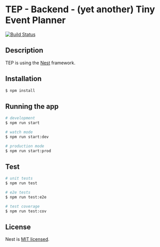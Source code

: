 # TEP - Backend - (yet another) Tiny Event Planner
[![Build Status](https://travis-ci.org/aklassen/tep-backend.svg?branch=master)](https://travis-ci.org/aklassen/tep-backend)

## Description

TEP is using the [Nest](https://github.com/nestjs/nest) framework.

## Installation

```bash
$ npm install
```

## Running the app

```bash
# development
$ npm run start

# watch mode
$ npm run start:dev

# production mode
$ npm run start:prod
```

## Test

```bash
# unit tests
$ npm run test

# e2e tests
$ npm run test:e2e

# test coverage
$ npm run test:cov
```

## License

  Nest is [MIT licensed](LICENSE).

